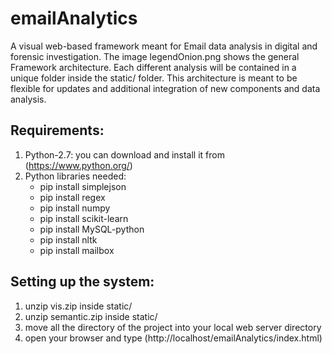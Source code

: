# emailAnalytics

A visual web-based framework meant for Email data analysis in digital and forensic investigation.
The image legendOnion.png shows the general Framework architecture. Each different analysis will be contained in a unique folder inside the static/ folder. This architecture is meant to be flexible for updates and additional integration of new components and data analysis.

## Requirements:
1. Python-2.7: you can download and install it from (https://www.python.org/) 
2. Python libraries needed:
    - pip install simplejson 
    - pip install regex
    - pip install numpy
    - pip install scikit-learn
    - pip install MySQL-python
    - pip install nltk
    - pip install mailbox
    
## Setting up the system:
1. unzip vis.zip inside static/
2. unzip semantic.zip inside static/
3. move all the directory of the project into your local web server directory 
4. open your browser and type (http://localhost/emailAnalytics/index.html)
